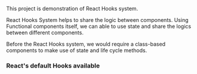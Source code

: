 This project is demonstration of React Hooks system.

React Hooks System helps to share the logic between components. Using Functional components itself, we can able to use state and share the logics between different components.

Before the React Hooks system, we would require a class-based components to make use of state and life cycle methods.


### React's default Hooks available


